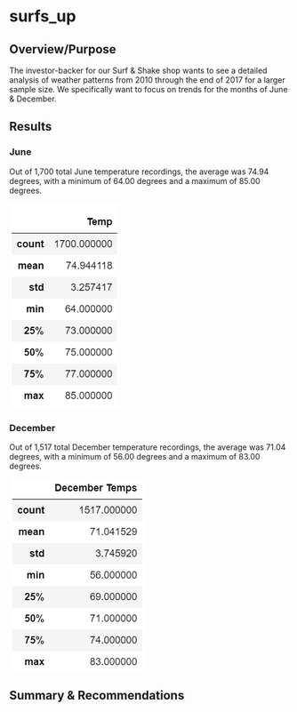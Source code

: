 # surfs_up

## Overview/Purpose
The investor-backer for our Surf & Shake shop wants to see a detailed analysis of weather patterns from 2010 through the end of 2017 for a larger sample size. We specifically want to focus on trends for the months of June & December. 

## Results

### June
Out of 1,700 total June temperature recordings, the average was 74.94 degrees, with a minimum of 64.00 degrees and a maximum of 85.00 degrees. 

![Pic](JuneTemps.png)

### December
Out of 1,517 total December temperature recordings, the average was 71.04 degrees, with a minimum of 56.00 degrees and a maximum of 83.00 degrees. 

![Pic](DecTempsDF.png)

## Summary & Recommendations
